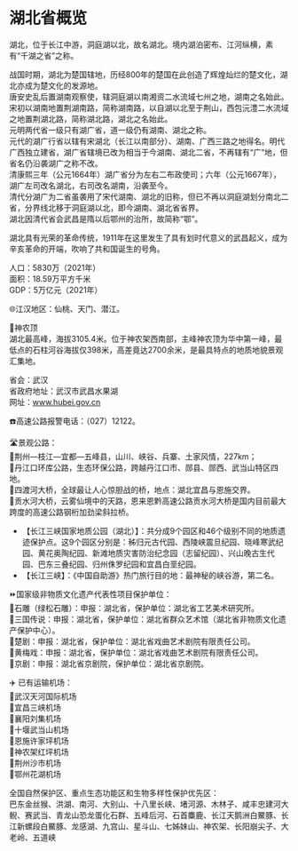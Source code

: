 # 湖北省概览  

湖北，位于长江中游，洞庭湖以北，故名湖北。境内湖泊密布、江河纵横，素有“千湖之省”之称。  

战国时期，湖北为楚国辖地，历经800年的楚国在此创造了辉煌灿烂的楚文化，湖北亦成为楚文化的发源地。  
唐安史乱后置湖南观察使，辖洞庭湖以南湘资二水流域七州之地，湖南之名始此。宋初以湖南地置荆湖南路，简称湖南路，以自湖以北至于荆山，西包沅澧二水流域之地置荆湖北路，简称湖北路，湖北之名始此。  
元明两代省一级只有湖广省，道一级仍有湖南、湖北之称。  
元代的湖广行省以辖有宋湖北（长江以南部分）、湖南、广西三路之地得名。明代广西独立建省，湖广省辖境已改为相当于今湖南、湖北二省，不再辖有“广”地，但省名仍沿袭湖广之称不改。  
清康熙三年（公元1664年）湖广省分为左右二布政使司；六年（公元1667年），湖广左司改名湖北，右司改名湖南，沿袭至今。  
清代分湖广为二省虽袭用了宋代湖南、湖北的旧称，但已不再以洞庭湖划分南北二省，分界线北移于洞庭湖以北，即今湖南、湖北省省界。  
湖北因清代省会武昌是隋以后鄂州的治所，故简称“鄂”。  

湖北具有光荣的革命传统，1911年在这里发生了具有划时代意义的武昌起义，成为辛亥革命的开端，吹响了共和国诞生的号角。  

人口：5830万（2021年）  
面积：18.59万平方千米  
GDP：5万亿元（2021年）  

🌐江汉地区：仙桃、天门、潜江。  

🌋神农顶  
湖北最高峰，海拔3105.4米。位于神农架西南部，主峰神农顶为华中第一峰，最低点的石柱河谷海拔仅398米，高差竟达2700余米，是最具特点的地质地貌景观汇集地。  

省会：武汉  
省政府地址：武汉市武昌水果湖  
网址：<a href="http://www.hubei.gov.cn" target="_blank">www.hubei.gov.cn</a>  

☎️高速公路报警电话：（027）12122。  

🛣️景观公路：  
🔸荆州—枝江—宜都—五峰县，山川、峡谷、兵寨、土家风情，227km；  
🔸丹江口环库公路，生态环保公路，跨越丹江口市、郧县、郧西、武当山特区四地。  
🔸四渡河大桥，全球最让人心惊胆战的桥，地点：湖北宜昌与恩施交界。  
🔸贡水河大桥，云雾仙境中的天路，恩来恩黔高速公路贡水河大桥是国内目前最大跨度的高速公路钢桁加劲梁斜拉桥。  

* 【长江三峡国家地质公园（湖北）】：共分成9个园区和46个级别不同的地质遗迹保护点。这9个园区分别是：秭归元古代园、西陵峡震旦纪园、晓峰寒武纪园、黄花奥陶纪园、新滩地质灾害防治纪念园（志留纪园）、兴山晚古生代园、巴东三叠纪园、归州侏罗纪园和宜昌白垩纪园。  
* 【长江三峡】：《中国自助游》热门旅行目的地：最神秘的峡谷游，第二名。  

⏩国家级非物质文化遗产代表性项目保护单位：  
🔸石雕（绿松石雕）：申报：湖北省，保护单位：湖北省工艺美术研究所。  
🔸三国传说：申报：湖北省，保护单位：湖北省群众艺术馆（湖北省非物质文化遗产保护中心）。  
🔸楚剧：申报：湖北省，保护单位：湖北省戏曲艺术剧院有限责任公司。  
🔸黄梅戏：申报：湖北省，保护单位：湖北省戏曲艺术剧院有限责任公司。  
🔸京剧：申报：湖北省京剧院，保护单位：湖北省京剧院。  

✈️ 已有运输机场：  
🔸武汉天河国际机场  
🔸宜昌三峡机场  
🔸襄阳刘集机场  
🔸十堰武当山机场  
🔸恩施许家坪机场  
🔸神农架红坪机场  
🔸荆州沙市机场  
🔸鄂州花湖机场  

全国自然保护区、重点生态功能区和生物多样性保护优先区：  
巴东金丝猴、洪湖、南河、大别山、十八里长峡、堵河源、木林子、咸丰忠建河大鲵、赛武当、青龙山恐龙蛋化石群、五峰后河、石首麋鹿、长江天鹅洲白鱀豚、长江新螺段白鱀豚、龙感湖、九宫山、星斗山、七姊妹山、神农架、长阳崩尖子、大老岭、五道峡  
<!-- Last processed: 2025-07-22 03:44:22 -->
